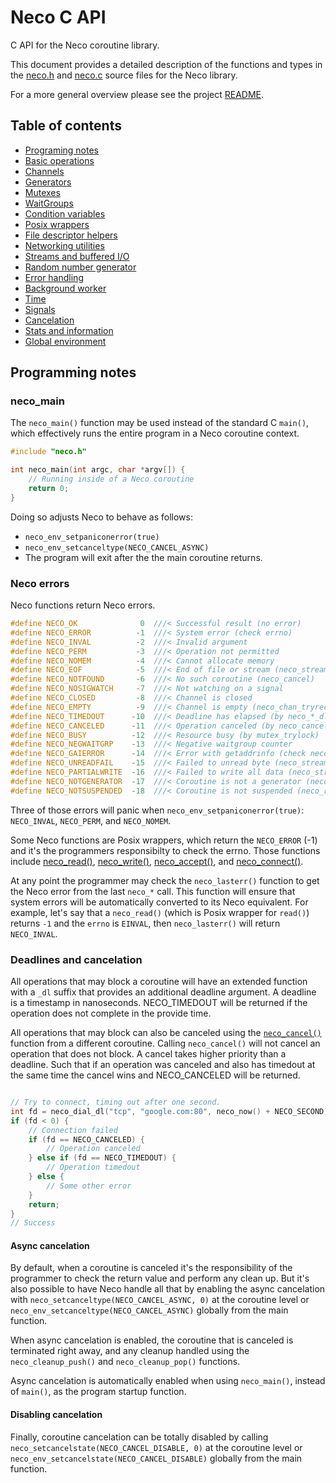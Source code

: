 # Neco C API

C API for the Neco coroutine library.

This document provides a detailed description of the functions and types in the
[neco.h](../neco.h) and [neco.c](../neco.c) source files for the Neco library.

For a more general overview please see the project 
[README](https://github.com/tidwall/neco). 


## Table of contents

- [Programing notes](#programming-notes)
- [Basic operations](#basic-operations)
- [Channels](#channels)
- [Generators](#generators)
- [Mutexes](#mutexes)
- [WaitGroups](#waitgroups)
- [Condition variables](#condition-variables)
- [Posix wrappers](#posix-wrappers)
- [File descriptor helpers](#file-descriptor-helpers)
- [Networking utilities](#Networking-utilities)
- [Streams and buffered I/O](#streams-and-buffered-io)
- [Random number generator](#random-number-generator)
- [Error handling](#error-handling)
- [Background worker](#background-worker)
- [Time](#time)
- [Signals](#signals)
- [Cancelation](#cancelation)
- [Stats and information](#stats-and-information)
- [Global environment](#global-environment)

## Programming notes

### neco_main

The `neco_main()` function may be used instead of the standard C `main()`,
which effectively runs the entire program in a Neco coroutine context.

```c
#include "neco.h"

int neco_main(int argc, char *argv[]) {
    // Running inside of a Neco coroutine
    return 0;
}
```

Doing so adjusts Neco to behave as follows:

- `neco_env_setpaniconerror(true)`
- `neco_env_setcanceltype(NECO_CANCEL_ASYNC)`
- The program will exit after the the main coroutine returns.


### Neco errors

Neco functions return Neco errors.

```c
#define NECO_OK              0  ///< Successful result (no error)
#define NECO_ERROR          -1  ///< System error (check errno)
#define NECO_INVAL          -2  ///< Invalid argument
#define NECO_PERM           -3  ///< Operation not permitted
#define NECO_NOMEM          -4  ///< Cannot allocate memory
#define NECO_EOF            -5  ///< End of file or stream (neco_stream_*)
#define NECO_NOTFOUND       -6  ///< No such coroutine (neco_cancel)
#define NECO_NOSIGWATCH     -7  ///< Not watching on a signal
#define NECO_CLOSED         -8  ///< Channel is closed
#define NECO_EMPTY          -9  ///< Channel is empty (neco_chan_tryrecv)
#define NECO_TIMEDOUT      -10  ///< Deadline has elapsed (by neco_*_dl)
#define NECO_CANCELED      -11  ///< Operation canceled (by neco_cancel)
#define NECO_BUSY          -12  ///< Resource busy (by mutex_trylock)
#define NECO_NEGWAITGRP    -13  ///< Negative waitgroup counter
#define NECO_GAIERROR      -14  ///< Error with getaddrinfo (check neco_gai_error)
#define NECO_UNREADFAIL    -15  ///< Failed to unread byte (neco_stream_unread_byte)
#define NECO_PARTIALWRITE  -16  ///< Failed to write all data (neco_stream_flush)
#define NECO_NOTGENERATOR  -17  ///< Coroutine is not a generator (neco_gen_yield)
#define NECO_NOTSUSPENDED  -18  ///< Coroutine is not suspended (neco_resume)
```

Three of those errors will panic when `neco_env_setpaniconerror(true)`:
`NECO_INVAL`, `NECO_PERM`, and `NECO_NOMEM`.

Some Neco functions are Posix wrappers, which return the `NECO_ERROR` (-1) and 
it's the programmers responsibilty to check the errno.
Those functions include [neco_read()](#neco_read), [neco_write()](#neco_write), 
[neco_accept()](#neco_accept), and [neco_connect()](#neco_connect).


At any point the programmer may check the `neco_lasterr()` function to get the
Neco error from the last `neco_*` call. This function will ensure that system
errors will be automatically converted to its Neco equivalent. For example,
let's say that a `neco_read()` (which is Posix wrapper for `read()`) returns
`-1` and the `errno` is `EINVAL`, then `neco_lasterr()` will return
`NECO_INVAL`.

### Deadlines and cancelation

All operations that may block a coroutine will have an extended function with
a `_dl` suffix that provides an additional deadline argument. 
A deadline is a timestamp in nanoseconds. NECO_TIMEDOUT will be returned if
the operation does not complete in the provide time.

All operations that may block can also be canceled using the [`neco_cancel()`](docs/API.md#neco_cancel)
function from a different coroutine.
Calling `neco_cancel()` will not cancel an operation that does not block.
A cancel takes higher priority than a deadline. Such that if an operation was
canceled and also has timedout at the same time the cancel wins and
NECO_CANCELED will be returned.

```c

// Try to connect, timing out after one second.
int fd = neco_dial_dl("tcp", "google.com:80", neco_now() + NECO_SECOND);
if (fd < 0) {
    // Connection failed
    if (fd == NECO_CANCELED) {
        // Operation canceled
    } else if (fd == NECO_TIMEDOUT) {
        // Operation timedout
    } else {
        // Some other error
    }
    return;
}
// Success
```

#### Async cancelation

By default, when a coroutine is canceled it's the responsibility of the 
programmer to check the return value and perform any clean up. But it's also
possible to have Neco handle all that by enabling the async cancelation with
`neco_setcanceltype(NECO_CANCEL_ASYNC, 0)` at the coroutine level or 
`neco_env_setcanceltype(NECO_CANCEL_ASYNC)` globally from the main function.

When async cancelation is enabled, the coroutine that is canceled is terminated
right away, and any cleanup handled using the `neco_cleanup_push()` and 
`neco_cleanup_pop()` functions.

Async cancelation is automatically enabled when using `neco_main()`, instead of 
`main()`, as the program startup function.

#### Disabling cancelation

Finally, coroutine cancelation can be totally disabled by calling 
`neco_setcancelstate(NECO_CANCEL_DISABLE, 0)` at the coroutine level or 
`neco_env_setcancelstate(NECO_CANCEL_DISABLE)` globally from the main function.

